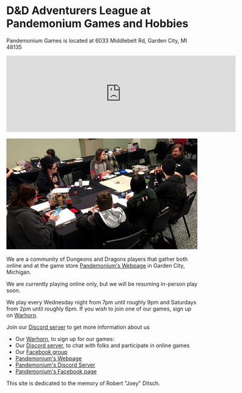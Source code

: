 # D&D Adventurers League at Pandemonium Games and Hobbies

Pandemonium Games is located at 6033 Middlebelt Rd, Garden City, MI 48135

<iframe src="https://www.google.com/maps/embed?pb=!1m14!1m12!1m3!1d1474.8037090071111!2d-83.33205666913427!3d42.32957145147724!2m3!1f0!2f0!3f0!3m2!1i1024!2i768!4f13.1!5e0!3m2!1sen!2sus!4v1686367147581!5m2!1sen!2sus" width="600" height="200" style="border:0;" allowfullscreen="" loading="lazy" referrerpolicy="no-referrer-when-downgrade"></iframe>

![](media/IMG_9232.JPG)

We are a community of Dungeons and Dragons players that gather both online and at the game store 
[Pandemonium's Webpage] in Garden City, Michigan.

We are currently playing online only, but we will be resuming in-person play soon.

We play every Wednesday night from 7pm until roughly 9pm
and Saturdays from 2pm until roughly 6pm. If you wish to join one of our games, sign up on [Warhorn]. 

Join our [Discord server] to get more information about us

* Our [Warhorn], to sign up for our games:
* Our [Discord server], to chat with folks and participate in online games
* Our [Facebook group]
* [Pandemonium's Webpage]
* [Pandemonium's Discord Server]
* [Pandemonium's Facebook page]

This site is dedicated to the memory of Robert "Joey" Ditsch.

[Warhorn]: https://warhorn.net/events/pandodnd
[Discord server]: https://discord.gg/dbB5RYH5P7
[Pandemonium's Webpage]: https://pandogames.com/
[Pandemonium's Discord Server]: https://discord.gg/Hy2cTGN2fp
[Facebook group]: https://www.facebook.com/groups/PandoDnD
[Pandemonium's Facebook page]:https://www.facebook.com/PandoGames
